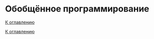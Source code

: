 # Обобщённое программирование

<!--

-->

[К оглавлению](../README.md)



[К оглавлению](../README.md)
